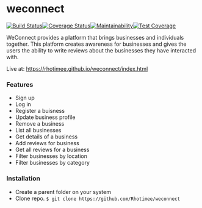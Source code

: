 # weconnect
[![Build Status](https://travis-ci.org/Rhotimee/weconnect.svg?branch=develop)](https://travis-ci.org/Rhotimee/weconnect)[![Coverage Status](https://coveralls.io/repos/github/Rhotimee/weconnect/badge.svg)](https://coveralls.io/github/Rhotimee/weconnect)[![Maintainability](https://api.codeclimate.com/v1/badges/876431ea563b9f8a8972/maintainability)](https://codeclimate.com/github/Rhotimee/weconnect/maintainability)[![Test Coverage](https://api.codeclimate.com/v1/badges/876431ea563b9f8a8972/test_coverage)](https://codeclimate.com/github/Rhotimee/weconnect/test_coverage)

WeConnect provides a platform that brings businesses and individuals together. This platform creates awareness for businesses and gives the users the ability to write reviews about the businesses they have interacted with.

Live at: https://rhotimee.github.io/weconnect/index.html

### Features
- Sign up
- Log in
- Register a buisness
- Update business profile
- Remove a business
- List all businesses
- Get details of a business
- Add reviews for business
- Get all reviews for a business
- Filter businesses by location
- Filter businesses by category

### Installation
- Create a parent folder on your system
- Clone repo. `$ git clone https://github.com/Rhotimee/weconnect`

